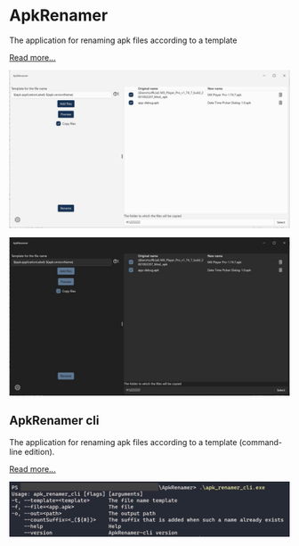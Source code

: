 # ApkRenamer

The application for renaming apk files according to a template

[Read more...](apk_renamer/README.md)

![ApkRenamer light screenshot](apk_renamer/img/apk_renamer_light.jpg)

![ApkRenamer dark screenshot](apk_renamer/img/apk_renamer_dark.jpg)

## ApkRenamer cli

The application for renaming apk files according to a template (command-line edition).

[Read more...](apk_renamer_cli/README.md)

![ApkRenamer cli screenshot](apk_renamer_cli/img/apk_renamer_cli.jpg)
